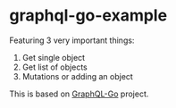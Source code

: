 # graphql-go-example

Featuring 3 very important things:

1. Get single object
2. Get list of objects
3. Mutations or adding an object

This is based on [GraphQL-Go](https://github.com/graphql-go/graphql) project. 